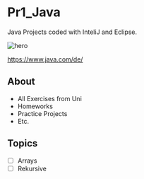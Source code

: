 # Pr1_Java

Java Projects coded with InteliJ and Eclipse.

![hero](https://upload.wikimedia.org/wikipedia/commons/e/e9/Java-Debugging-Tips-881x441.jpg)

https://www.java.com/de/

## About
- All Exercises from Uni 
- Homeworks 
- Practice Projects
- Etc.

## Topics 
- [ ] Arrays
- [ ] Rekursive

<!-- Hier kommt noch der Viewcounter -->
